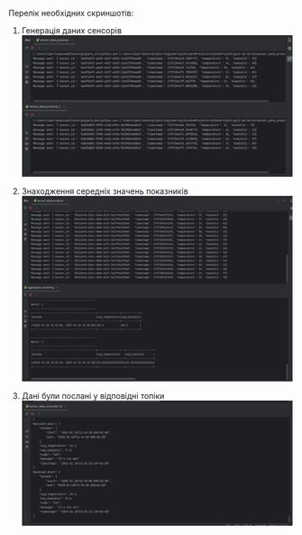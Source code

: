 Перелік необхідних скриншотів:

1. Генерація даних сенсорів
![p_1.PNG](p_1.PNG)

2. Знаходження середніх значень показників
![p_2.PNG](p_2.PNG)

3. Дані були послані у відповідні топіки
![p_3.PNG](p_3.PNG)